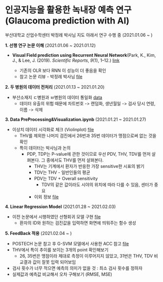 # 인공지능을 활용한 녹내장 예측 연구(Glaucoma prediction with AI) 
부산대학교 산업수학센터 박정례 박사님 지도 아래서 연구 수행 중 (2021.01.06 ~ )

**1. 선행 연구 논문 이해** (2021.01.06 ~ 2021.01.12)
- **Visual Field prediction using Recurrent Neural Network**(Park, K., Kim, J., & Lee, J. (2019). *Scientific Reports*, *9*(1), 1–12.) [link](https://doi.org/10.1038/s41598-019-44852-6) 

   - 기존의 OLR 보다 RNN 이 성능이 더 좋음을 확인
   - 참고 논문 리뷰 - 박정례 박사님 [file](https://github.com/herjh0405/Glaucoma/blob/master/Paper_review/(2019)%20Visual%20Field%20prediction%20using%20Recurrent%20Neural%20Network.md)
   
**2. 두 병원의 데이터 전처리** (2021.01.13 ~ 2021.01.20) 
   - 부산소재지 ㄷ병원과 ㅂ병원의 데이터 통일화 [data](https://github.com/herjh0405/Glaucoma/blob/master/sample2.csv)
      - 데이터 유출의 위험 때문에 차트번호 -> 랜덤화, 생년월일 -> 검사 당시 연령, 이름 -> 삭제
   
**3. Data PreProcessing&Visualization.ipynb** (2021.01.21 ~ 2021.01.27) 
   - 이상치 데이터 시각화로 체크 (Violinplot) [file](https://github.com/herjh0405/Glaucoma/blob/master/001.Data_PreProcessing%26Visualization.ipynb)
      - THV를 제외한 나머지 검진에서 26번과 35번 데이터가 맹점으로써 없는 것을 확인
      - 특이 데이터는 박사님과 논의
         - PDP, TDP는 P-value에 관한 것이므로 우선 PDV, THV, TDV를 먼저 살펴본다. 그 중에서도 THV를 먼저 살펴본다.
            - THV는 기계에서 환자가 반응한 가장 sensitive한 시표의 밝기
            - TDV는 THV - 일반인들의 평균
            - PDV는 TDV + Overall sensitivity
               - TDV의 같은 값이라도 시야의 위치에 따라 다를 수 있음, 센터가 중요
            - 이외 정보 [file](https://github.com/herjh0405/Glaucoma/blob/master/Information/%EC%A7%84%EB%8B%A8.md)

**4. Linear Regression Model** (2021.01.28 ~ 2021.02.03) 
   - 이전 논문에서 시행하였던 선형회귀 모델 구현 [file](http://localhost:8888/notebooks/github/Glaucoma/002.Linear_Regression.ipynb)
      - 환자의 ID와 원하는 검진값을 입력하면 화면에 띄워주는 함수 생성
     
**5. FeedBack 적용** (2021.02.04 ~ )
   - POSTECH 논문 참고 후 G-SVM 모델에서 사용한 ACC 참고 [file](https://github.com/herjh0405/Glaucoma/blob/master/Information/%EB%85%B9%EB%82%B4%EC%9E%A5%20%EC%A7%84%EB%8B%A8%EB%AA%A8%ED%98%95%20%EA%B0%9C%EB%B0%9C%20%EC%97%B0%EA%B5%AC.pdf)
   - THV에서 특이 추이를 보이는 3개의 point 확인해보기
      - 26, 35번은 맹점이라 제대로 측정이 이루어지지 않았고, 31번은 THV, TDV 비교결과 값이 잘못 입력 되어보임
   - 검사 횟수가 너무 적으면 예측의 의미가 없을 것 : 최소 검사 횟수를 정하자
   - 실제값과 예측값 비교해서 오차 구해보기 (RMSE, MSE)
